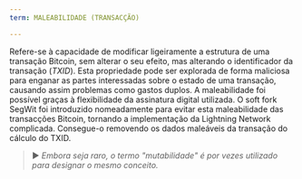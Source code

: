 ```yaml
---
term: MALEABILIDADE (TRANSACÇÃO)

---
```

Refere-se à capacidade de modificar ligeiramente a estrutura de uma transação Bitcoin, sem alterar o seu efeito, mas alterando o identificador da transação (*TXID*). Esta propriedade pode ser explorada de forma maliciosa para enganar as partes interessadas sobre o estado de uma transação, causando assim problemas como gastos duplos. A maleabilidade foi possível graças à flexibilidade da assinatura digital utilizada. O soft fork SegWit foi introduzido nomeadamente para evitar esta maleabilidade das transacções Bitcoin, tornando a implementação da Lightning Network complicada. Consegue-o removendo os dados maleáveis da transação do cálculo do TXID.

> ► *Embora seja raro, o termo "mutabilidade" é por vezes utilizado para designar o mesmo conceito.*